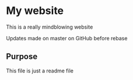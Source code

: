 # My website

This is a really mindblowing website

Updates made on master on GitHub before rebase

## Purpose

This file is just a readme file 
